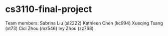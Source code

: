 # cs3110-final-project
Team members: 
Sabrina Liu (sl2222)
Kathleen Chen (kc994)
Xueqing Tsang (xt73)
Cici Zhou (mz546)
Ivy Zhou (zz768)
